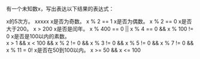 有一个未知数x，写出表达以下结果的表达式：

x的5次方。                                x*x*x*x*x
x是否为奇数。                             x % 2 == 1
x是否为偶数。                             x % 2 == 0
x是否大于200。                            x > 200
x是否是闰年。                             x % 400 == 0 || x % 4 == 0 && x % 100 != 0
x是否是100以内的素数。                    
x > 1 && x < 100 && x % 2 != 0 && x % 3 != 0 && x % 5 != 0 && x % 7 != 0 && x % 11 = 0!
x是否在50到100以内。                      x >= 50 && x <= 100
